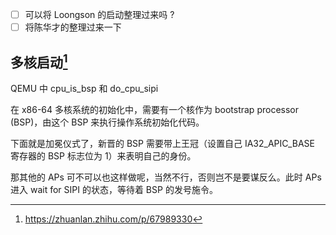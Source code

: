 - [ ] 可以将 Loongson 的启动整理过来吗 ?
- [ ] 将陈华才的整理过来一下

## 多核启动[^1]
QEMU 中 cpu_is_bsp 和 do_cpu_sipi

在 x86-64 多核系统的初始化中，需要有一个核作为 bootstrap processor (BSP)，由这个 BSP 来执行操作系统初始化代码。

下面就是加冕仪式了，新晋的 BSP 需要带上王冠（设置自己 IA32_APIC_BASE 寄存器的 BSP 标志位为 1）来表明自己的身份。

那其他的 APs 可不可以也这样做呢，当然不行，否则岂不是要谋反么。此时 APs 进入 wait for SIPI 的状态，等待着 BSP 的发号施令。


[^1]: https://zhuanlan.zhihu.com/p/67989330
